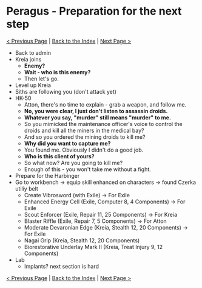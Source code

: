 # Peragus - Preparation for the next step

[< Previous Page](../05_Peragus.md) |
[Back to the Index](../index.md) |
[Next Page >](./07_Peragus.md)

- Back to admin
- Kreia joins
  - **Enemy?**
  - **Wait - who is this enemy?**
  - Then let's go.
- Level up Kreia
- Siths are following you (don't attack yet)
- HK-50
  - Atton, there's no time to explain - grab a weapon, and follow me.
  - **No, you were clear, I just don't listen to assassin droids.**
  - **Whatever you say, "murder" still means "murder" to me.**
  - So you mimicked the maintenance officer's voice to control the droids and kill all the miners in the medical bay?
  - And so you ordered the mining droids to kill me?
  - **Why did you want to capture me?**
  - You found me. Obviously I didn't do a good job.
  - **Who is this client of yours?**
  - So what now? Are you going to kill me?
  - Enough of this - you won't take me without a fight.
- Prepare for the Harbinger
- Go to workbench -> equip skill enhanced on characters -> found Czerka utiliy belt
    - Create Vibrosword (with Exile) -> For Exile
    - Enhanced Energy Cell (Exile, Computer 8, 4 Components) -> For Exile
    - Scout Enforcer (Exile, Repair 11, 25 Components) -> For Kreia
    - Blaster Riffle (Exile, Repair 7, 5 Components) -> For Atton
    - Moderate Devaronian Edge (Kreia, Stealth 12, 20 Components) -> For Exile
    - Nagai Grip (Kreia, Stealth 12, 20 Components)
    - Biorestorative Underlay Mark II (Kreia, Treat Injury 9, 12 Components)
- Lab
  - Implants? next section is hard


[< Previous Page](../05_Peragus.md) |
[Back to the Index](../index.md) |
[Next Page >](./07_Peragus.md)
